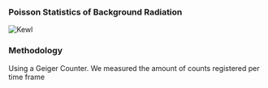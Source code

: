### Poisson Statistics of Background Radiation
![Kewl](https://media.giphy.com/media/YT83GILU8epmAfKk2R/giphy.gif)

### Methodology
Using a Geiger Counter. We measured the amount of counts registered per time frame
